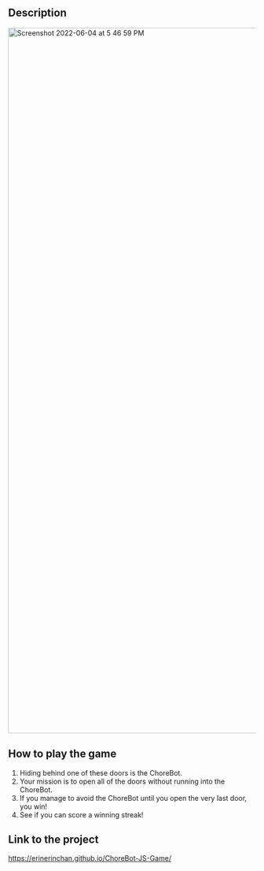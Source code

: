 ## Description 

<img width="1432" alt="Screenshot 2022-06-04 at 5 46 59 PM" src="https://user-images.githubusercontent.com/35587864/171994075-a7016ec1-0477-4d40-aefe-89f39a5e9b34.png">

## How to play the game

1. Hiding behind one of these doors is the ChoreBot.
2. Your mission is to open all of the doors without running into the ChoreBot.
3. If you manage to avoid the ChoreBot until you open the very last door, you win!
4. See if you can score a winning streak!

## Link to the project
https://erinerinchan.github.io/ChoreBot-JS-Game/
